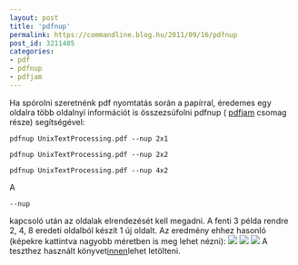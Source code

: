 ```yaml
---
layout: post
title: 'pdfnup'
permalink: https://commandline.blog.hu/2011/09/16/pdfnup
post_id: 3211405
categories: 
- pdf
- pdfnup
- pdfjam
---
```


Ha spórolni szeretnénk pdf nyomtatás során a papírral, éredemes egy oldalra több oldalnyi információt is összezsúfolni pdfnup (
[pdfjam](http://www2.warwick.ac.uk/fac/sci/statistics/staff/academic-research/firth/software/pdfjam) csomag része) segítségével: 
```
pdfnup UnixTextProcessing.pdf --nup 2x1
``` 
```
pdfnup UnixTextProcessing.pdf --nup 2x2
``` 
```
pdfnup UnixTextProcessing.pdf --nup 4x2
``` 
A 
```
--nup
```
 kapcsoló után az oldalak elrendezését kell megadni. A fenti 3 példa rendre 2, 4, 8 eredeti oldalból készít 1 új oldalt. Az eredmény ehhez hasonló (képekre kattintva nagyobb méretben is meg lehet nézni): 
[![](http://commandline.blog.hu/media/image/UnixTextProcessing-2x1_02.jpg)](http://commandline.blog.hu/media/image/UnixTextProcessing-2x1_02.jpg) 
[![](http://commandline.blog.hu/media/image/UnixTextProcessing-2x2_02.jpg)](http://commandline.blog.hu/media/image/UnixTextProcessing-2x2_02.jpg) 
[![](http://commandline.blog.hu/media/image/UnixTextProcessing-4x2_02.jpg)](http://commandline.blog.hu/media/image/UnixTextProcessing-4x2_02.jpg) 
A teszthez használt könyvet[innen](http://oreilly.com/openbook/utp/)lehet letölteni.